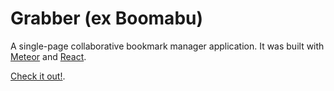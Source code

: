# Grabber (ex Boomabu)

A single-page collaborative bookmark manager application.
It was built with [Meteor](http://meteor.com) and [React](https://facebook.github.io/react/).

[Check it out!](http://grabber.link).
